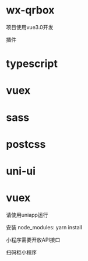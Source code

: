 # wx-qrbox

项目使用vue3.0开发

插件
# typescript
# vuex
# sass
# postcss
# uni-ui
# vuex

请使用uniapp运行

安装 node_modules: yarn install

小程序需要开放API接口

扫码柜小程序